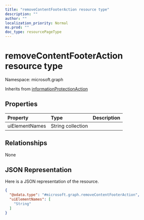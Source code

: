 ```yaml
---
title: "removeContentFooterAction resource type"
description: ""
author: ""
localization_priority: Normal
ms.prod: ""
doc_type: resourcePageType
---
```


# removeContentFooterAction resource type


Namespace: microsoft.graph




Inherits from [informationProtectionAction](../resources/informationprotectionaction.md)

## Properties
|Property|Type|Description|
|:---|:---|:---|
|uiElementNames|String collection||

## Relationships
None

## JSON Representation
Here is a JSON representation of the resource.
<!-- {
  "blockType": "resource",
  "@odata.type": "microsoft.graph.removeContentFooterAction"
}
-->
``` json
{
  "@odata.type": "#microsoft.graph.removeContentFooterAction",
  "uiElementNames": [
    "String"
  ]
}
```

